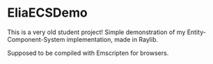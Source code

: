 # EliaECSDemo
This is a very old student project!
Simple demonstration of my Entity-Component-System implementation, made in Raylib.

Supposed to be compiled with Emscripten for browsers.
